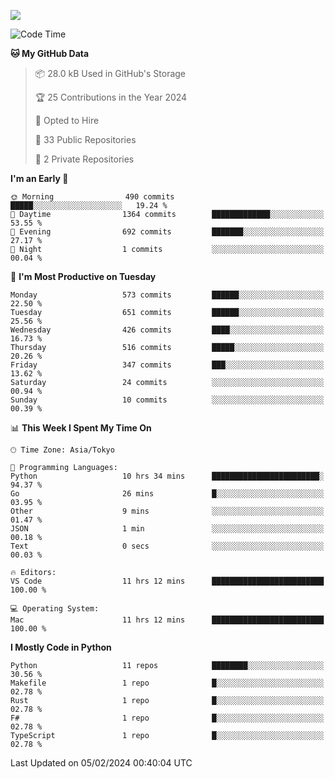 ![](https://komarev.com/ghpvc/?username=kitagawa-hr)

<!--START_SECTION:waka-->
![Code Time](http://img.shields.io/badge/Code%20Time-773%20hrs%2031%20mins-blue)

**🐱 My GitHub Data** 

> 📦 28.0 kB Used in GitHub's Storage 
 > 
> 🏆 25 Contributions in the Year 2024
 > 
> 💼 Opted to Hire
 > 
> 📜 33 Public Repositories 
 > 
> 🔑 2 Private Repositories 
 > 
**I'm an Early 🐤** 

```text
🌞 Morning                490 commits         █████░░░░░░░░░░░░░░░░░░░░   19.24 % 
🌆 Daytime                1364 commits        █████████████░░░░░░░░░░░░   53.55 % 
🌃 Evening                692 commits         ███████░░░░░░░░░░░░░░░░░░   27.17 % 
🌙 Night                  1 commits           ░░░░░░░░░░░░░░░░░░░░░░░░░   00.04 % 
```
📅 **I'm Most Productive on Tuesday** 

```text
Monday                   573 commits         ██████░░░░░░░░░░░░░░░░░░░   22.50 % 
Tuesday                  651 commits         ██████░░░░░░░░░░░░░░░░░░░   25.56 % 
Wednesday                426 commits         ████░░░░░░░░░░░░░░░░░░░░░   16.73 % 
Thursday                 516 commits         █████░░░░░░░░░░░░░░░░░░░░   20.26 % 
Friday                   347 commits         ███░░░░░░░░░░░░░░░░░░░░░░   13.62 % 
Saturday                 24 commits          ░░░░░░░░░░░░░░░░░░░░░░░░░   00.94 % 
Sunday                   10 commits          ░░░░░░░░░░░░░░░░░░░░░░░░░   00.39 % 
```


📊 **This Week I Spent My Time On** 

```text
🕑︎ Time Zone: Asia/Tokyo

💬 Programming Languages: 
Python                   10 hrs 34 mins      ████████████████████████░   94.37 % 
Go                       26 mins             █░░░░░░░░░░░░░░░░░░░░░░░░   03.95 % 
Other                    9 mins              ░░░░░░░░░░░░░░░░░░░░░░░░░   01.47 % 
JSON                     1 min               ░░░░░░░░░░░░░░░░░░░░░░░░░   00.18 % 
Text                     0 secs              ░░░░░░░░░░░░░░░░░░░░░░░░░   00.03 % 

🔥 Editors: 
VS Code                  11 hrs 12 mins      █████████████████████████   100.00 % 

💻 Operating System: 
Mac                      11 hrs 12 mins      █████████████████████████   100.00 % 
```

**I Mostly Code in Python** 

```text
Python                   11 repos            ████████░░░░░░░░░░░░░░░░░   30.56 % 
Makefile                 1 repo              █░░░░░░░░░░░░░░░░░░░░░░░░   02.78 % 
Rust                     1 repo              █░░░░░░░░░░░░░░░░░░░░░░░░   02.78 % 
F#                       1 repo              █░░░░░░░░░░░░░░░░░░░░░░░░   02.78 % 
TypeScript               1 repo              █░░░░░░░░░░░░░░░░░░░░░░░░   02.78 % 
```




 Last Updated on 05/02/2024 00:40:04 UTC
<!--END_SECTION:waka-->
